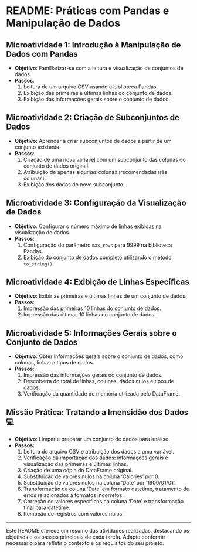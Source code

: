 # README: Práticas com Pandas e Manipulação de Dados

## Microatividade 1: Introdução à Manipulação de Dados com Pandas

- **Objetivo**: Familiarizar-se com a leitura e visualização de conjuntos de dados.
- **Passos**:
  1. Leitura de um arquivo CSV usando a biblioteca Pandas.
  2. Exibição das primeiras e últimas linhas do conjunto de dados.
  3. Exibição das informações gerais sobre o conjunto de dados.

## Microatividade 2: Criação de Subconjuntos de Dados

- **Objetivo**: Aprender a criar subconjuntos de dados a partir de um conjunto existente.
- **Passos**:
  1. Criação de uma nova variável com um subconjunto das colunas do conjunto de dados original.
  2. Atribuição de apenas algumas colunas (recomendadas três colunas).
  3. Exibição dos dados do novo subconjunto.

## Microatividade 3: Configuração da Visualização de Dados

- **Objetivo**: Configurar o número máximo de linhas exibidas na visualização de dados.
- **Passos**:
  1. Configuração do parâmetro `max_rows` para 9999 na biblioteca Pandas.
  2. Exibição do conjunto de dados completo utilizando o método `to_string()`.

## Microatividade 4: Exibição de Linhas Específicas

- **Objetivo**: Exibir as primeiras e últimas linhas de um conjunto de dados.
- **Passos**:
  1. Impressão das primeiras 10 linhas do conjunto de dados.
  2. Impressão das últimas 10 linhas do conjunto de dados.

## Microatividade 5: Informações Gerais sobre o Conjunto de Dados

- **Objetivo**: Obter informações gerais sobre o conjunto de dados, como colunas, linhas e tipos de dados.
- **Passos**:
  1. Impressão das informações gerais do conjunto de dados.
  2. Descoberta do total de linhas, colunas, dados nulos e tipos de dados.
  3. Verificação da quantidade de memória utilizada pelo DataFrame.

## Missão Prática: Tratando a Imensidão dos Dados 💻

- **Objetivo**: Limpar e preparar um conjunto de dados para análise.
- **Passos**:
  1. Leitura do arquivo CSV e atribuição dos dados a uma variável.
  2. Verificação da importação dos dados: informações gerais e visualização das primeiras e últimas linhas.
  3. Criação de uma cópia do DataFrame original.
  4. Substituição de valores nulos na coluna ‘Calories’ por 0.
  5. Substituição de valores nulos na coluna ‘Date’ por ‘1900/01/01’.
  6. Transformação da coluna ‘Date’ em formato datetime, tratamento de erros relacionados a formatos incorretos.
  7. Correção de valores específicos na coluna ‘Date’ e transformação final para datetime.
  8. Remoção de registros com valores nulos.

---

Este README oferece um resumo das atividades realizadas, destacando os objetivos e os passos principais de cada tarefa. Adapte conforme necessário para refletir o contexto e os requisitos do seu projeto.
